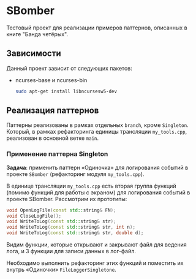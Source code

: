 # SBomber

Тестовый проект для реализации примеров паттернов, описанных в книге "Банда четёрых".

## Зависимости

Данный проект зависит от следующих пакетов:

- ncurses-base и ncurses-bin
  ```bash
  sudo apt-get install libncursesw5-dev
  ```

## Реализация паттернов

Паттерны реализованы в рамках отдельных `branch`, кроме `Singleton`.
Который, в рамках рефакторинга единицы трансляции `my_tools.cpp`,
реализован в основной ветке `main`.

### Применение паттерна Singleton

**Задача**: применить паттерн «Одиночка» для логирования событий в проекте
`SBomber` (рефакторинг модуля `my_tools.cpp`).

В единице трансляции `my_tools.cpp` есть вторая группа функций
(помимо функций для работы с экраном) для логирования событий в проекте SBomber.
Рассмотрим их прототипы:

```c++
void OpenLogFile(const std::string& FN);
void CloseLogFile();
void WriteToLog(const std::string& str);
void WriteToLog(const std::string& str, int n);
void WriteToLog(const std::string& str, double d);
```

Видим функции, которые открывают и закрывают файл для ведения лога,
и 3 функции для записи данных в лог-файл.

Необходимо выполнить рефакторинг этих функций и поместить их внутрь «Одиночки» `FileLoggerSingletone`.
